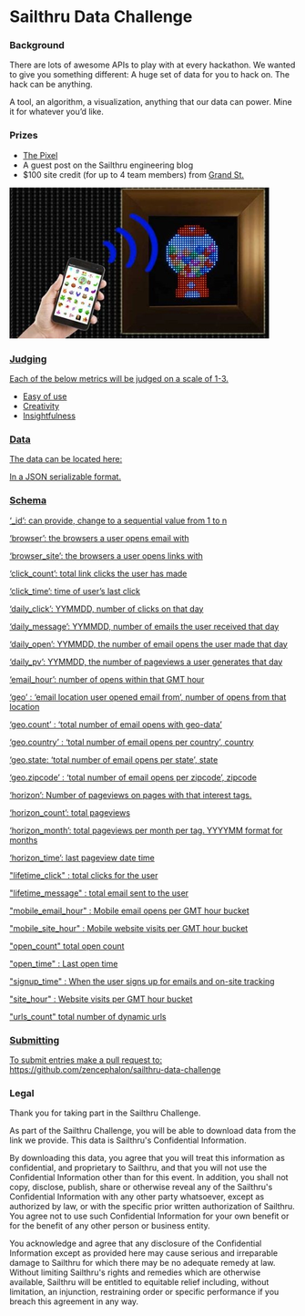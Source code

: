 Sailthru Data Challenge
=======================

<h3>Background</h3>
There are lots of awesome APIs to play with at every hackathon. 
We wanted to give you something different: A huge set of data for you to hack on. The hack can be anything. 

A tool, an algorithm, a visualization, anything that our data can power. Mine it for whatever you’d like. 

<h3>Prizes</h3>

<ul>
 <li><a href="http://ledpixelart.com/pixel/">The Pixel</a></li> 
 <li>A guest post on the Sailthru engineering blog</li> 
 <li>$100 site credit (for up to 4 team members) from <a href="https://grandst.com/">Grand St.</li>
</ul>

<img src="assets/pixel.jpg">

<h3>Judging</h3>

Each of the below metrics will be judged on a scale of 1-3.
<ul>
 <li>Easy of use</li>
 <li>Creativity</li>
 <li>Insightfulness</li>
</ul>

<h3>Data</h3>
The data can be located here: 

In a JSON serializable format.

<h3>Schema</h3>

‘_id’: can provide, change to a sequential value from 1 to n

‘browser’: the browsers a user opens email with

‘browser_site’: the browsers a user opens links with

‘click_count’: total link clicks the user has made

‘click_time’: time of user’s last click

‘daily_click’: YYMMDD, number of clicks on that day

‘daily_message’: YYMMDD, number of emails the user received that day

‘daily_open’: YYMMDD, the number of email opens the user made that day

‘daily_pv’: YYMMDD, the number of pageviews a user generates that day

‘email_hour’: number of opens within that GMT hour

‘geo’ : ‘email location user opened email from’, number of opens from that location

‘geo.count’ : ‘total number of email opens with geo-data’

‘geo.country’ : ‘total number of email opens per country’, country

‘geo.state: ‘total number of email opens per state’, state

‘geo.zipcode’ : ‘total number of email opens per zipcode’, zipcode

‘horizon’: Number of pageviews on pages with that interest tags. 

‘horizon_count’: total pageviews

‘horizon_month’: total pageviews per month per tag. YYYYMM format for months

‘horizon_time’: last pageview date time

"lifetime_click" : total clicks for the user

"lifetime_message" : total email sent to the user

"mobile_email_hour" : Mobile email opens per GMT hour bucket

"mobile_site_hour" : Mobile website visits per GMT hour bucket

"open_count"  total open count

"open_time" : Last open time

"signup_time" : When the user signs up for emails and on-site tracking

"site_hour" : Website visits per GMT hour bucket

"urls_count"  total number of dynamic urls

<h3> Submitting </h3>

To submit entries make a pull request to:
https://github.com/zencephalon/sailthru-data-challenge

<h3> Legal </h3>

Thank you for taking part in the Sailthru Challenge.  

As part of the Sailthru Challenge, you will be able to download data from the link we provide.  This data is Sailthru's Confidential Information.  

By downloading this data, you agree that you will treat this information as confidential, and proprietary to Sailthru, and that you will not use the Confidential Information other than for this event.   In addition, you shall not copy, disclose, publish, share or otherwise reveal any of the Sailthru's Confidential Information with any other party whatsoever, except as authorized by law, or with the specific prior written authorization of Sailthru. You agree not to use such Confidential Information for your own benefit or for the benefit of any other person or business entity.

You acknowledge and agree that any disclosure of the Confidential Information except as provided here may cause serious and irreparable damage to Sailthru for which there may be no adequate remedy at law. Without limiting Sailthru's rights and remedies which are otherwise available, Sailthru will be entitled to equitable relief including, without limitation, an injunction, restraining order or specific performance if you breach this agreement in any way.
